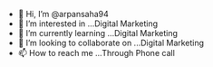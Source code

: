 - 👋 Hi, I’m @arpansaha94
- 👀 I’m interested in ...Digital Marketing
- 🌱 I’m currently learning ...Digital Marketing
- 💞️ I’m looking to collaborate on ...Digital Marketing
- 📫 How to reach me ...Through Phone call

<!---
arpansaha94/arpansaha94 is a ✨ special ✨ repository because its `README.md` (this file) appears on your GitHub profile.
You can click the Preview link to take a look at your changes.
--->
